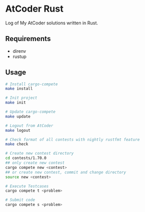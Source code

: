 # AtCoder Rust

Log of My AtCoder solutions written in Rust.

## Requirements

- direnv
- rustup

## Usage

```sh
# Install cargo-compete
make install

# Init project
make init

# Update cargo-compete
make update

# Logout from AtCoder
make logout

# Check format of all contests with nightly rustfmt feature
make check

# Create new contest directory
cd contests/1.70.0
## only create new contest
cargo compete new <contest>
## or create new contest, commit and change directory
source new <contest>

# Execute Testcases
cargo compete t <problem>

# Submit code
cargo compete s <problem>
```
